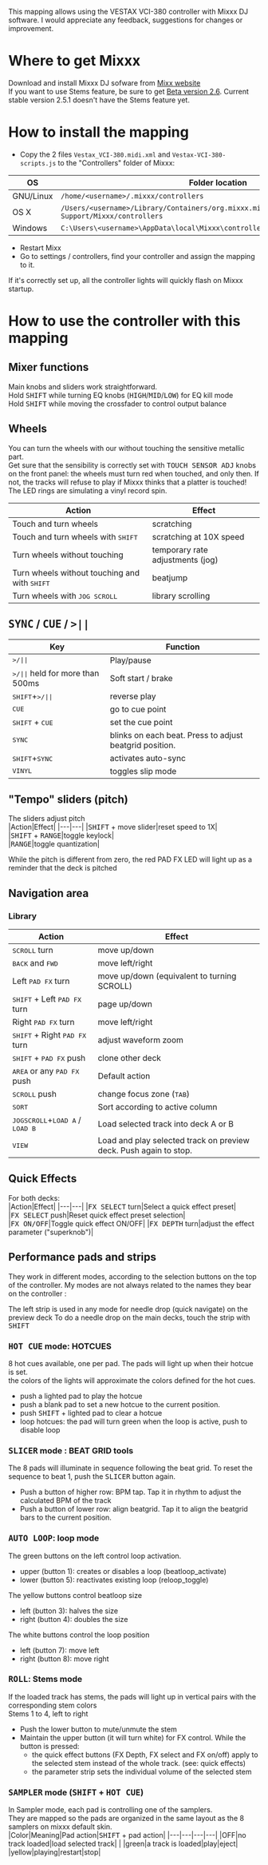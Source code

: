 This mapping allows using the VESTAX VCI-380 controller with Mixxx DJ software.
I would appreciate any feedback, suggestions for changes or improvement.

# Where to get Mixxx
Download and install Mixxx DJ sofware from [Mixx website](https://mixxx.org/)   
If you want to use Stems feature, be sure to get [Beta version 2.6](https://mixxx.org/download/#beta). Current stable version 2.5.1 doesn't have the Stems feature yet. 

# How to install the mapping
- Copy the 2 files `Vestax_VCI-380.midi.xml` and `Vestax-VCI-380-scripts.js` to the "Controllers" folder of Mixxx:

|OS|Folder location|
|---|---|
|GNU/Linux| `/home/<username>/.mixxx/controllers` |
|OS X| `/Users/<username>/Library/Containers/org.mixxx.mixxx/Data/Library/Application Support/Mixxx/controllers` |
|Windows| `C:\Users\<username>\AppData\local\Mixxx\controllers` |

- Restart Mixx
- Go to settings / controllers, find your controller and assign the mapping to it.

If it's correctly set up, all the controller lights will quickly flash on Mixxx startup.

# How to use the controller with this mapping

## Mixer functions

Main knobs and sliders work straightforward.  
Hold <kbd>SHIFT</kbd> while turning EQ knobs (<kbd>HIGH</kbd>/<kbd>MID</kbd>/<kbd>LOW</kbd>) for EQ kill mode  
Hold <kbd>SHIFT</kbd> while moving the crossfader to control output balance  

## Wheels
You can turn the wheels with our without touching the sensitive metallic part.  
Get sure that the sensibility is correctly set with <kbd>TOUCH SENSOR ADJ</kbd> knobs on the front panel: the wheels must turn red when touched, and only then. If not, the tracks will refuse to play if Mixxx thinks that a platter is touched!  
The LED rings are simulating a vinyl record spin.

|Action|Effect|
|---|---|
|Touch and turn wheels|scratching|
|Touch and turn wheels with <kbd>SHIFT</kbd>|scratching at 10X speed|
|Turn wheels without touching|temporary rate adjustments (jog)|
|Turn wheels without touching and with <kbd>SHIFT</kbd>|beatjump|
|Turn wheels with <kbd>JOG SCROLL</kbd>|library scrolling|  

## <kbd>SYNC</kbd> / <kbd>CUE</kbd> / <kbd>>||</kbd>

|Key|Function|
|---|---|
|<kbd>>/\|\|</kbd>|Play/pause|
|<kbd>>/\|\|</kbd> held for more than 500ms|Soft start / brake|
|<kbd>SHIFT</kbd>+<kbd>>/\|\|</kbd>|reverse play|
|<kbd>CUE</kbd>|go to cue point|
|<kbd>SHIFT</kbd> + <kbd>CUE</kbd>|set the cue point|
|<kbd>SYNC</kbd>|blinks on each beat. Press to adjust beatgrid position.|
|<kbd>SHIFT</kbd>+<kbd>SYNC</kbd>|activates auto-sync|
|<kbd>VINYL</kbd>|toggles slip mode|


## "Tempo" sliders (pitch)

The sliders adjust pitch  
|Action|Effect|
|---|---|
|<kbd>SHIFT</kbd> + move slider|reset speed to 1X|  
|<kbd>SHIFT</kbd> + <kbd>RANGE</kbd>|toggle keylock|  
|<kbd>RANGE</kbd>|toggle quantization|

While the pitch is different from zero, the red PAD FX LED will light up as a reminder that the deck is pitched 

## Navigation area

### Library

|Action|Effect|
|---|---|
|<kbd>SCROLL</kbd> turn|move up/down|
|<kbd>BACK</kbd> and <kbd>FWD</kbd>|move left/right|
|Left <kbd>PAD FX</kbd> turn|move up/down (equivalent to turning SCROLL)|
|<kbd>SHIFT</kbd> + Left <kbd>PAD FX</kbd> turn|page up/down|
|Right <kbd>PAD FX</kbd> turn|move left/right|
|<kbd>SHIFT</kbd> + Right <kbd>PAD FX</kbd> turn|adjust waveform zoom|
|<kbd>SHIFT</kbd> + <kbd>PAD FX</kbd> push|clone other deck|
|<kbd>AREA</kbd> or any <kbd>PAD FX</kbd> push|Default action|
|<kbd>SCROLL</kbd> push|change focus zone (<kbd>TAB</kbd>)|
|<kbd>SORT</kbd>|Sort according to active column|
|<kbd>JOGSCROLL</kbd>+<kbd>LOAD A</kbd> / <kbd>LOAD B</kbd>|Load selected track into deck A or B|
|<kbd>VIEW</kbd>|Load and play selected track on preview deck. Push again to stop.|


## Quick Effects

For both decks:  
|Action|Effect|
|---|---|
|<kbd>FX SELECT</kbd> turn|Select a quick effect preset|  
|<kbd>FX SELECT</kbd> push|Reset quick effect preset selection|  
|<kbd>FX ON/OFF</kbd>|Toggle quick effect ON/OFF|
|<kbd>FX DEPTH</kbd> turn|adjust the effect parameter ("superknob")|

## Performance pads and strips

They work in different modes, according to the selection buttons on the top of the controller.
My modes are not always related to the names they bear on the controller :

The left strip is used in any mode for needle drop (quick navigate) on the preview deck
To do a needle drop on the main decks, touch the strip with <kbd>SHIFT</kbd>

### <kbd>HOT CUE</kbd> mode: HOTCUES
8 hot cues available, one per pad. The pads will light up when their hotcue is set.  
the colors of the lights will approximate the colors defined for the hot cues.  
- push a lighted pad to play the hotcue
- push a blank pad to set a new hotcue to the current position.
- push <kbd>SHIFT</kbd> + lighted pad to clear a hotcue
- loop hotcues: the pad will turn green when the loop is active, push to disable loop

### <kbd>SLICER</kbd> mode : BEAT GRID tools
The 8 pads will illuminate in sequence following the beat grid. To reset the sequence to beat 1, push the <kbd>SLICER</kbd> button again.
- Push a button of higher row: BPM tap. Tap it in rhythm to adjust the calculated BPM of the track  
- Push a button of lower row: align beatgrid. Tap it to align the beatgrid bars to the current position.    

### <kbd>AUTO LOOP</kbd>: loop mode
The green buttons on the left control loop activation.  
- upper (button 1): creates or disables a loop (beatloop_activate)  
- lower (button 5): reactivates existing loop (reloop_toggle)  

The yellow buttons control beatloop size
- left (button 3): halves the size
- right (button 4): doubles the size

The white buttons control the loop position  
- left (button 7): move left  
- right (button 8): move right  

### <kbd>ROLL</kbd>: Stems mode
If the loaded track has stems, the pads will light up in vertical pairs with the corresponding stem colors  
Stems 1 to 4, left to right  
- Push the lower button to mute/unmute the stem  
- Maintain the upper button (it will turn white) for FX control. While the button is pressed:  
   - the quick effect buttons (FX Depth, FX select and FX on/off) apply to the selected stem instead of the whole track. (see: quick effects)  
   - the parameter strip sets the individual volume of the selected stem  

### <kbd>SAMPLER</kbd> mode (<kbd>SHIFT</kbd> + <kbd>HOT CUE</kbd>)
In Sampler mode, each pad is controlling one of the samplers.  
They are mapped so the pads are organized in the same layout as the 8 samplers on mixxx default skin.  
|Color|Meaning|Pad action|<kbd>SHIFT</kbd> + pad action|
|---|---|---|---|
|OFF|no track loaded|load selected track| |
|green|a track is loaded|play|eject|
|yellow|playing|restart|stop|

